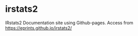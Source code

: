 # irstats2
IRstats2 Documentation site using Github-pages.
Access from https://eprints.github.io/irstats2/

